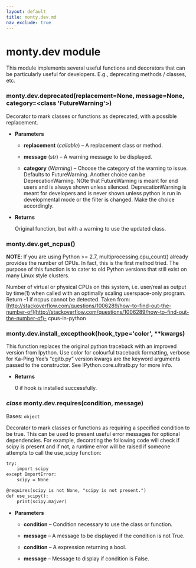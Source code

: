 ```yaml
---
layout: default
title: monty.dev.md
nav_exclude: true
---
```


# monty.dev module

This module implements several useful functions and decorators that can be
particularly useful for developers. E.g., deprecating methods / classes, etc.


### monty.dev.deprecated(replacement=None, message=None, category=<class 'FutureWarning'>)
Decorator to mark classes or functions as deprecated,
with a possible replacement.


* **Parameters**


    * **replacement** (*callable*) – A replacement class or method.


    * **message** (*str*) – A warning message to be displayed.


    * **category** (*Warning*) – Choose the category of the warning to issue. Defaults
    to FutureWarning. Another choice can be DeprecationWarning. NOte that
    FutureWarning is meant for end users and is always shown unless silenced.
    DeprecationWarning is meant for developers and is never shown unless
    python is run in developmental mode or the filter is changed. Make
    the choice accordingly.



* **Returns**

    Original function, but with a warning to use the updated class.



### monty.dev.get_ncpus()
**NOTE**: If you are using Python >= 2.7, multiprocessing.cpu_count() already
provides the number of CPUs. In fact, this is the first method tried.
The purpose of this function is to cater to old Python versions that
still exist on many Linux style clusters.

Number of virtual or physical CPUs on this system, i.e.
user/real as output by time(1) when called with an optimally scaling
userspace-only program. Return -1 if ncpus cannot be detected. Taken from:
[http://stackoverflow.com/questions/1006289/how-to-find-out-the-number-of](http://stackoverflow.com/questions/1006289/how-to-find-out-the-number-of)-
cpus-in-python


### monty.dev.install_excepthook(hook_type='color', \*\*kwargs)
This function replaces the original python traceback with an improved
version from Ipython. Use color for colourful traceback formatting,
verbose for Ka-Ping Yee’s “cgitb.py” version kwargs are the keyword
arguments passed to the constructor. See IPython.core.ultratb.py for more
info.


* **Returns**

    0 if hook is installed successfully.



### _class_ monty.dev.requires(condition, message)
Bases: `object`

Decorator to mark classes or functions as requiring a specified condition
to be true. This can be used to present useful error messages for
optional dependencies. For example, decorating the following code will
check if scipy is present and if not, a runtime error will be raised if
someone attempts to call the use_scipy function:

```default
try:
    import scipy
except ImportError:
    scipy = None

@requires(scipy is not None, "scipy is not present.")
def use_scipy():
    print(scipy.majver)
```


* **Parameters**


    * **condition** – Condition necessary to use the class or function.


    * **message** – A message to be displayed if the condition is not True.


    * **condition** – A expression returning a bool.


    * **message** – Message to display if condition is False.